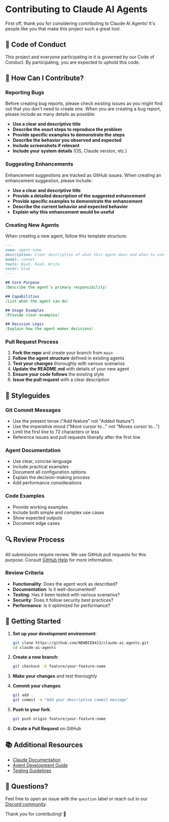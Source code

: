 # Contributing to Claude AI Agents

First off, thank you for considering contributing to Claude AI Agents! It's people like you that make this project such a great tool.

## 🤝 Code of Conduct

This project and everyone participating in it is governed by our Code of Conduct. By participating, you are expected to uphold this code.

## 🎯 How Can I Contribute?

### Reporting Bugs

Before creating bug reports, please check existing issues as you might find out that you don't need to create one. When you are creating a bug report, please include as many details as possible:

- **Use a clear and descriptive title**
- **Describe the exact steps to reproduce the problem**
- **Provide specific examples to demonstrate the steps**
- **Describe the behavior you observed and expected**
- **Include screenshots if relevant**
- **Include your system details** (OS, Claude version, etc.)

### Suggesting Enhancements

Enhancement suggestions are tracked as GitHub issues. When creating an enhancement suggestion, please include:

- **Use a clear and descriptive title**
- **Provide a detailed description of the suggested enhancement**
- **Provide specific examples to demonstrate the enhancement**
- **Describe the current behavior and expected behavior**
- **Explain why this enhancement would be useful**

### Creating New Agents

When creating a new agent, follow this template structure:

```markdown
---
name: agent-name
description: Clear description of what this agent does and when to use it
model: sonnet
tools: Bash, Read, Write
color: blue
---

## Core Purpose
[Describe the agent's primary responsibility]

## Capabilities
[List what the agent can do]

## Usage Examples
[Provide clear examples]

## Decision Logic
[Explain how the agent makes decisions]
```

### Pull Request Process

1. **Fork the repo** and create your branch from `main`
2. **Follow the agent structure** defined in existing agents
3. **Test your changes** thoroughly with various scenarios
4. **Update the README.md** with details of your new agent
5. **Ensure your code follows** the existing style
6. **Issue the pull request** with a clear description

## 📝 Styleguides

### Git Commit Messages

- Use the present tense ("Add feature" not "Added feature")
- Use the imperative mood ("Move cursor to..." not "Moves cursor to...")
- Limit the first line to 72 characters or less
- Reference issues and pull requests liberally after the first line

### Agent Documentation

- Use clear, concise language
- Include practical examples
- Document all configuration options
- Explain the decision-making process
- Add performance considerations

### Code Examples

- Provide working examples
- Include both simple and complex use cases
- Show expected outputs
- Document edge cases

## 🔍 Review Process

All submissions require review. We use GitHub pull requests for this purpose. Consult [GitHub Help](https://docs.github.com/en/pull-requests) for more information.

### Review Criteria

- **Functionality**: Does the agent work as described?
- **Documentation**: Is it well-documented?
- **Testing**: Has it been tested with various scenarios?
- **Security**: Does it follow security best practices?
- **Performance**: Is it optimized for performance?

## 🚀 Getting Started

1. **Set up your development environment**:
   ```bash
   git clone https://github.com/NEWBIE0413/claude-ai-agents.git
   cd claude-ai-agents
   ```

2. **Create a new branch**:
   ```bash
   git checkout -b feature/your-feature-name
   ```

3. **Make your changes** and test thoroughly

4. **Commit your changes**:
   ```bash
   git add .
   git commit -m "Add your descriptive commit message"
   ```

5. **Push to your fork**:
   ```bash
   git push origin feature/your-feature-name
   ```

6. **Create a Pull Request** on GitHub

## 📚 Additional Resources

- [Claude Documentation](https://docs.anthropic.com/claude)
- [Agent Development Guide](https://github.com/NEWBIE0413/claude-ai-agents/wiki/Agent-Development)
- [Testing Guidelines](https://github.com/NEWBIE0413/claude-ai-agents/wiki/Testing)

## 💬 Questions?

Feel free to open an issue with the `question` label or reach out in our [Discord community](https://discord.gg/claude-agents).

Thank you for contributing! 🎉